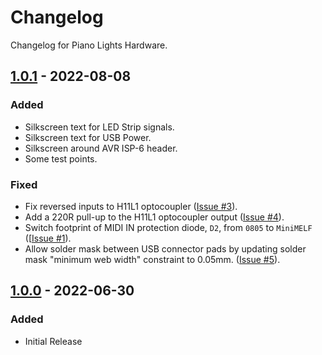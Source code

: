 # Changelog

Changelog for Piano Lights Hardware.

## [1.0.1] - 2022-08-08

### Added

- Silkscreen text for LED Strip signals.
- Silkscreen text for USB Power.
- Silkscreen around AVR ISP-6 header.
- Some test points.

### Fixed

- Fix reversed inputs to H11L1 optocoupler ([Issue #3]).
- Add a 220R pull-up to the H11L1 optocoupler output ([Issue #4]).
- Switch footprint of MIDI IN protection diode, `D2`, from `0805` to `MiniMELF` ([[Issue #1]).
- Allow solder mask between USB connector pads by updating solder mask "minimum web width" constraint to 0.05mm. ([Issue #5]).

[Issue #1]: https://github.com/ddribin/piano-lights-hw/issues/1
[Issue #3]: https://github.com/ddribin/piano-lights-hw/issues/3
[Issue #4]: https://github.com/ddribin/piano-lights-hw/issues/4
[Issue #5]: https://github.com/ddribin/piano-lights-hw/issues/5

## [1.0.0] - 2022-06-30

### Added

- Initial Release


[unreleased]: https://github.com/ddribin/piano-lights-hw/compare/v1.0.1...HEAD
[1.0.1]: https://github.com/ddribin/piano-lights-hw/releases/tag/v1.0.0...v1.0.1
[1.0.0]: https://github.com/ddribin/piano-lights-hw/releases/tag/v1.0.0
